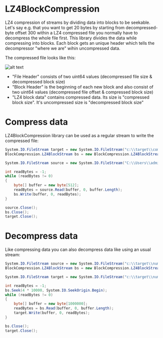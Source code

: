 # LZ4BlockCompression
LZ4 compression of streams by dividing data into blocks to be seekable. Let's say e.g. that you want to get 20 bytes by starting from decompressed-byte offset 300 within a LZ4 compressed file you normally have to decompress the whole file first.
This library divides the data while compressing into blocks. Each block gets an unique header which tells the decompressor "where we are" wihin uncompressed data.

The compressed file looks like this:

![alt text](https://nexrom.de/nxm/lz4BlockCompression.png)

- "File Header" consists of two uint64 values (decompressed file size & decompressed block size)
- "Block Header" is the beginning of each new block and also consist of two uint64 values (decompressed file offset & compressed block size)
- "LZ4 block data" contains compressed data. Its size is "compressed block size". It's uncompressed size is "decompressed block size"

# Compress data

LZ4BlockCompression library can be used as a regular stream to write the compressed file:

```c#
System.IO.FileStream target = new System.IO.FileStream("c:\\target\\comp.lz4", System.IO.FileMode.Create, System.IO.FileAccess.ReadWrite);
BlockCompression.LZ4BlockStream bs = new BlockCompression.LZ4BlockStream(target, BlockCompression.AccessMode.write);

System.IO.FileStream source = new System.IO.FileStream("C:\\Users\\admin\\Downloads\\test.bin", System.IO.FileMode.Open, System.IO.FileAccess.Read);

int readBytes = -1;
while (readBytes != 0)
{
    byte[] buffer = new byte[512];
    readBytes = source.Read(buffer, 0, buffer.Length);
    bs.Write(buffer, 0, readBytes);
}

source.Close();
bs.Close();
target.Close();
```

# Decompress data

Like compressing data you can also decompress data like using an usual stream:

```c#
System.IO.FileStream source = new System.IO.FileStream("c:\\target\\numbers.lz4", System.IO.FileMode.Open, System.IO.FileAccess.Read);
BlockCompression.LZ4BlockStream bs = new BlockCompression.LZ4BlockStream(source, BlockCompression.AccessMode.read);

System.IO.FileStream target = new System.IO.FileStream("c:\\target\\numbers_dec_part.bin", System.IO.FileMode.Create, System.IO.FileAccess.Write);

int readBytes = -1;
bs.Seek(4 * 10000, System.IO.SeekOrigin.Begin);
while (readBytes != 0)
{
    byte[] buffer = new byte[1000000];
    readBytes = bs.Read(buffer, 0, buffer.Length);
    target.Write(buffer, 0, readBytes);
}

bs.Close();
target.Close();
```
